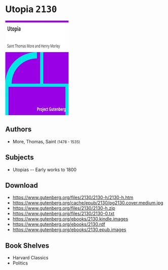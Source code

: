 # Utopia <kbd>2130</kbd>

![](./cover.medium.jpg "")

## Authors


 - More, Thomas, Saint <small>(1478 - 1535)</small>

## Subjects


 - Utopias -- Early works to 1800

## Download


 - https://www.gutenberg.org/files/2130/2130-h/2130-h.htm
 - https://www.gutenberg.org/cache/epub/2130/pg2130.cover.medium.jpg
 - https://www.gutenberg.org/files/2130/2130-h.zip
 - https://www.gutenberg.org/files/2130/2130-0.txt
 - https://www.gutenberg.org/ebooks/2130.kindle.images
 - https://www.gutenberg.org/ebooks/2130.rdf
 - https://www.gutenberg.org/ebooks/2130.epub.images

## Book Shelves


 - Harvard Classics
 - Politics
